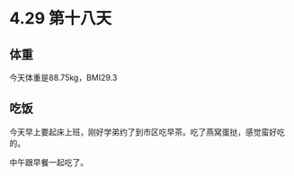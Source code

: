 # 4.29 第十八天

## 体重

今天体重是88.75kg，BMI29.3

## 吃饭

今天早上要起床上班，刚好学弟约了到市区吃早茶。吃了燕窝蛋挞，感觉蛮好吃的。

中午跟早餐一起吃了。

